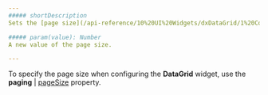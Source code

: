 ```yaml
---
##### shortDescription
Sets the [page size](/api-reference/10%20UI%20Widgets/dxDataGrid/1%20Configuration/paging/pageSize.md '/Documentation/ApiReference/UI_Widgets/dxDataGrid/Configuration/paging/#pageSize').

##### param(value): Number
A new value of the page size.

---
```

To specify the page size when configuring the **DataGrid** widget, use the **paging** | [pageSize](/api-reference/10%20UI%20Widgets/dxDataGrid/1%20Configuration/paging/pageSize.md '/Documentation/ApiReference/UI_Widgets/dxDataGrid/Configuration/paging/#pageSize') property.